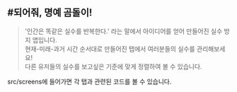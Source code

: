 #되어줘, 명예 곰돌이!
------------
>'인간은 똑같은 실수를 반복한다.'
라는 말에서 아이디어를 얻어 만들어진 실수 방지 앱입니다.  
현재-미래-과거 시간 순서대로 만들어진 탭에서 여러분들의 실수를 관리해보세요!  
다른 유저들의 실수를 보고싶은 기준에 맞게 정렬하여 볼 수 있습니다.  

src/screens에 들어가면 각 탭과 관련된 코드를 볼 수 있습니다.  
